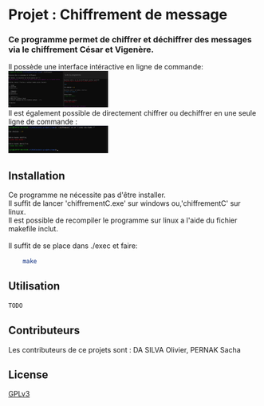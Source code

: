 # Projet : Chiffrement de message

<h3>Ce programme permet de chiffrer et déchiffrer des messages via le chiffrement César et Vigenère.</h2>

<p>Il possède une interface intéractive en ligne de commande:
<br>
<img src="./ressources/icli.jpg" alt="Exemple d'usage en interface intéractive" width="200"/>
<br>
Il est également possible de directement chiffrer ou dechiffrer en une seule ligne de commande :
<br>
<img src="./ressources/scl.jpg" alt="Exemple d'usage ligne de commande seule" width="200"/></p>


## Installation

Ce programme ne nécessite pas d'être installer. 
<br>Il suffit de lancer 'chiffrementC.exe' sur windows ou,'chiffrementC' sur linux.
<br>Il est possible de recompiler le programme sur linux a l'aide du fichier makefile inclut. 
<br><br>Il suffit de se place dans ./exec et faire:
```bash
    make
```

## Utilisation

```bash
TODO
```

## Contributeurs

Les contributeurs de ce projets sont : 
DA SILVA Olivier, PERNAK Sacha

## License

[GPLv3](https://www.gnu.org/licenses/gpl-3.0.fr.html)
